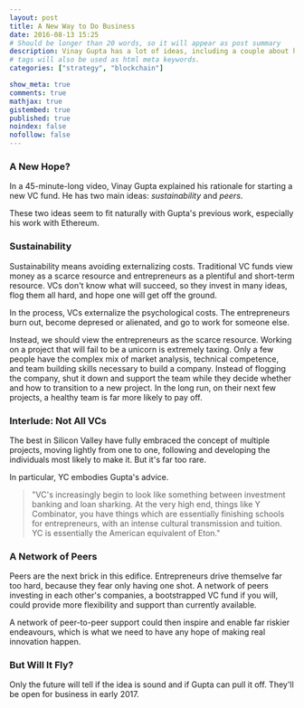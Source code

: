 ```yaml
---
layout: post
title: A New Way to Do Business
date: 2016-08-13 15:25
# Should be longer than 20 words, so it will appear as post summary
description: Vinay Gupta has a lot of ideas, including a couple about how to do venture capital right
# tags will also be used as html meta keywords.
categories: ["strategy", "blockchain"]

show_meta: true
comments: true
mathjax: true
gistembed: true
published: true
noindex: false
nofollow: false
---
```


### A New Hope?<a id="orgheadline1"></a>

In a 45-minute-long video, Vinay Gupta explained his rationale for starting a
new VC fund. He has two main ideas: *sustainability* and *peers*.

These two ideas seem to fit naturally with Gupta's previous work, especially his
work with Ethereum.

### Sustainability<a id="orgheadline2"></a>

Sustainability means avoiding externalizing costs. Traditional VC funds view
money as a scarce resource and entrepreneurs as a plentiful and short-term
resource. VCs don't know what will succeed, so they invest in many ideas, flog
them all hard, and hope one will get off the ground.

In the process, VCs externalize the psychological costs. The entrepreneurs burn
out, become depresed or alienated, and go to work for someone else.

Instead, we should view the entrepreneurs as the scarce resource. Working on a
project that will fail to be a unicorn is extremely taxing. Only a few people
have the complex mix of market analysis, technical competence, and team building
skills necessary to build a company. Instead of flogging the company, shut it
down and support the team while they decide whether and how to transition to a
new project. In the long run, on their next few projects, a healthy team is far
more likely to pay off.

### Interlude: Not All VCs<a id="orgheadline3"></a>

The best in Silicon Valley have fully embraced the concept of multiple projects,
moving lightly from one to one, following and developing the individuals most
likely to make it. But it's far too rare.

In particular, YC embodies Gupta's advice.

> "VC's increasingly begin to look like something between investment banking and
> loan sharking. At the very high end, things like Y Combinator, you have things
> which are essentially finishing schools for entrepreneurs, with an intense
> cultural transmission and tuition. YC is essentially the American equivalent of
> Eton."

### A Network of Peers<a id="orgheadline4"></a>

Peers are the next brick in this edifice. Entrepreneurs drive themselve far too
hard, because they fear only having one shot. A network of peers investing in
each other's companies, a bootstrapped VC fund if you will, could provide more
flexibility and support than currently available.

A network of peer-to-peer support could then inspire and enable far riskier
endeavours, which is what we need to have any hope of making real innovation
happen.

### But Will It Fly?
Only the future will tell if the idea is sound and if Gupta can pull it off.
They'll be open for business in early 2017.
